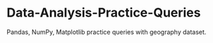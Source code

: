 # Data-Analysis-Practice-Queries
Pandas, NumPy, Matplotlib practice queries with geography dataset.
